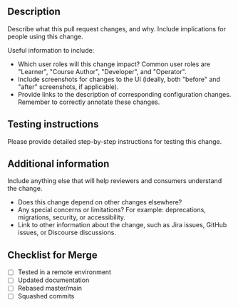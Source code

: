 <!--
Please give your pull request a short but descriptive title.
Use conventional commits to separate and summarize commits logically:
https://www.conventionalcommits.org/en/v1.0.0/

Use this template as a guide. Omit sections that don't apply.

🙈 Don't be lazy. Try to fill out the template well.
-->

## Description

Describe what this pull request changes, and why. Include implications for people using this change.

Useful information to include:
- Which user roles will this change impact? Common user roles are "Learner", "Course Author",
"Developer", and "Operator".
- Include screenshots for changes to the UI (ideally, both "before" and "after" screenshots, if applicable).
- Provide links to the description of corresponding configuration changes. Remember to correctly annotate these
changes.

## Testing instructions

Please provide detailed step-by-step instructions for testing this change.

## Additional information

Include anything else that will help reviewers and consumers understand the change.
- Does this change depend on other changes elsewhere?
- Any special concerns or limitations? For example: deprecations, migrations, security, or accessibility.
- Link to other information about the change, such as Jira issues, GitHub issues, or Discourse discussions.

## Checklist for Merge

- [ ] Tested in a remote environment
- [ ] Updated documentation
- [ ] Rebased master/main
- [ ] Squashed commits

<!--
You can put NA in the checklist if it doesn't apply

- [x] Check that dont't apply / NA
-->
